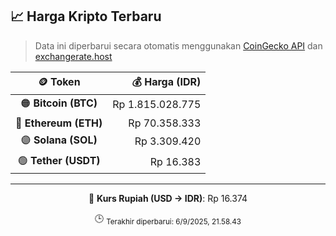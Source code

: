 

<!-- HARGA_KRIPTO -->
## 📈 Harga Kripto Terbaru

> Data ini diperbarui secara otomatis menggunakan [CoinGecko API](https://www.coingecko.com/) dan [exchangerate.host](https://exchangerate.host/)

<div align="center">

| 🪙 Token | 💰 Harga (IDR) |
|:------:|---------------:|
| 🟠 **Bitcoin (BTC)**   | Rp 1.815.028.775 |
| 🔵 **Ethereum (ETH)**  | Rp 70.358.333 |
| 🟣 **Solana (SOL)**    | Rp 3.309.420 |
| 🟢 **Tether (USDT)**   | Rp 16.383 |

---

💱 **Kurs Rupiah (USD → IDR)**: Rp 16.374

🕒 <sub>Terakhir diperbarui: 6/9/2025, 21.58.43</sub>

</div>
<!-- /HARGA_KRIPTO -->
